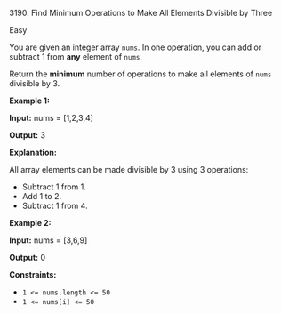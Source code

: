 3190\. Find Minimum Operations to Make All Elements Divisible by Three

Easy

You are given an integer array `nums`. In one operation, you can add or subtract 1 from **any** element of `nums`.

Return the **minimum** number of operations to make all elements of `nums` divisible by 3.

**Example 1:**

**Input:** nums = [1,2,3,4]

**Output:** 3

**Explanation:**

All array elements can be made divisible by 3 using 3 operations:

*   Subtract 1 from 1.
*   Add 1 to 2.
*   Subtract 1 from 4.

**Example 2:**

**Input:** nums = [3,6,9]

**Output:** 0

**Constraints:**

*   `1 <= nums.length <= 50`
*   `1 <= nums[i] <= 50`